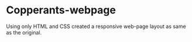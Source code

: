 # Copperants-webpage
Using only HTML and CSS created a responsive web-page layout as same as the original. 
